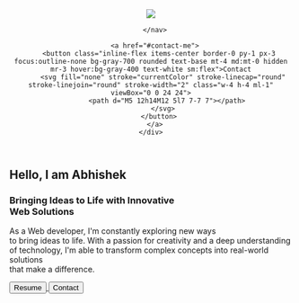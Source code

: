 <!doctype html>
<html class="scroll-smooth">
<head>
  <meta charset="UTF-8">
  <meta name="viewport" content="width=device-width, initial-scale=1.0">
  <link rel="shortcut icon" href="logo.png" type="image/x-icon">
  <title>Abhishek yadav</title>
  <script src="https://cdn.tailwindcss.com"></script>
  <style>
    .back{
      background-image: url('./bg.png');
      background-size: cover;
      height: 100vh;
    }
    .gradient{
      background: rgb(17,24,39);
      background: linear-gradient(0deg, rgba(17,24,39,1) 6%, rgba(18,22,31,1) 54%, rgba(20,20,21,1) 93%);;
    }
  </style>
</head>
<body class=" bg-gray-900">
  <!-- Header -->
  <section class="back">
  <header class="text-gray-400 body-font" id="main">
    <div class="container mx-auto flex flex-wrap flex-col md:flex-row items-center">
      <a href="#main" class="flex title-font font-medium items-center text-white mb-4 md:mb-0 cursor-pointer">
        <img src="logo.png" class="w-24 h-24" >
         <!-- <span class="ml-3 text-xl">Abhishek yadav</span> -->
     </a>
      <nav class="md:ml-auto md:mr-auto flex flex-wrap items-center text-base justify-center">

      </nav>

      <a href="#contact-me">
        <button class="inline-flex items-center border-0 py-1 px-3 focus:outline-none bg-gray-700 rounded text-base mt-4 md:mt-0 hidden mr-3 hover:bg-gray-400 text-white sm:flex">Contact
          <svg fill="none" stroke="currentColor" stroke-linecap="round" stroke-linejoin="round" stroke-width="2" class="w-4 h-4 ml-1" viewBox="0 0 24 24">
            <path d="M5 12h14M12 5l7 7-7 7"></path>
          </svg>
        </button>
      </a>
    </div>
  </header>

  <!--  Hero --> 
  <section class="text-gray-400  body-font">
    <div class="container mx-auto flex px-5 py-4 sm:py-24 md:flex-row flex-col items-center ">
      <div class="lg:flex-grow md:w-1/2 lg:pr-24 md:pr-16 flex flex-col md:items-start md:text-left mb-16 md:mb-0 items-center text-center">
        <h2 class="title-font sm:text-4xl text-3xl mb-4 font-medium text-white">Hello, I am <span class="text-green-400"> Abhishek </span></h2>
            <h1 class="title-font sm:text-3xl text-2xl mb-4 font-medium text-white">Bringing Ideas to Life with Innovative <br class="hidden lg:inline-block">  Web Solutions</h1>
            <p class="leading-relaxed mb-8">As a Web developer, I'm constantly exploring new ways <br class="hidden lg:inline-block"> to bring ideas to life. With a passion for creativity and a  deep understanding <br class="hidden lg:inline-block">of technology,  I'm able to transform complex concepts into real-world solutions <br class="hidden lg:inline-block"> that make a difference. </p>
            <div class="flex justify-center">
              <a href="https://resumeismy.netlify.app/" target="_blank">
                <button class="inline-flex text-white bg-green-500 border-0 py-2 px-6 focus:outline-none hover:bg-green-600 rounded text-lg" >Resume</button>
              </a>
              <a href="#contact-me">
                <button class="ml-4 inline-flex text-gray-400 bg-gray-800 border-0 py-2 px-6 focus:outline-none hover:bg-gray-700 hover:text-white rounded text-lg">Contact</button>
              </a>
            </div>
      </div>
    </div>
  </section>

</section>
 

<!-- Features -->

<section class="text-gray-400 gradient body-font">
    <div class="container py-4 sm:py-24 mx-auto flex flex-wrap">
        <div class="flex flex-col flex-wrap lg:py-6 -mb-10 lg:w-1/2 lg:pl-12 lg:text-left text-center">
          <h1 class="sm:text-3xl text-2xl font-medium title-font mb-14 text-white">Transforming Complex Ideas into Simple, Impactful Web Solutions</h1>
        <div class="flex flex-col mb-10 lg:items-start items-center">
          <div class="w-12 h-12 inline-flex items-center justify-center rounded-full bg-gray-800 text-green-400 mb-5">
            <img src="js.png" class="w-6 h-6 rounded-full" >
          </div>
        
      </div>
      <div class="lg:w-1/2 w-full mb-10  lg:mb-0 rounded-lg overflow-hidden">
        <img alt="feature" class=" object-center ml-0 mt-10 sm:ml-6 sm:mt-0  " src="me1.png">
      </div>
    </div>
  </section>

 <!-- Computer langugae worked earler -->

 <section class="text-gray-400 body-font bg-gray-900">
    <div class="container px-5 py-24 mx-auto">
      <div class="flex flex-wrap w-full mb-20 flex-col items-center text-center">
        <h1 class="sm:text-3xl text-2xl font-medium title-font mb-2 text-white">Skills and Expertise in Various Technologies</h1>
        <p class="lg:w-1/2 w-full leading-relaxed text-opacity-80">With years of experience in the tech industry, I've developed a broad skill set and expertise in various programming languages and technologies.</p>
      </div>
      <div class="flex flex-wrap -m-4">
        <div class="xl:w-1/3 md:w-1/2 p-4">
          <div class="border border-gray-700 border-opacity-75 p-6 rounded-lg">
            <div class="w-10 h-10 inline-flex items-center justify-center rounded-full bg-gray-800 text-green-400 mb-4">
                <img src="sc.png" class="w-6 h-6 rounded-full" >
            </div>
            <h2 class="text-lg text-white font-medium title-font mb-2">HTML</h2>
            <p class="leading-relaxed text-base">As a front-end developer, I've used HTML to structure and organize content on the web, creating clean and semantic markup for optimal accessibility and SEO..</p>
          </div>
        </div>
        <div class="xl:w-1/3 md:w-1/2 p-4">
          <div class="border border-gray-700 border-opacity-75 p-6 rounded-lg">
            <div class="w-10 h-10 inline-flex items-center justify-center rounded-full bg-gray-800 text-green-400 mb-4">
                <img src="css.png" class="w-6 h-6 rounded-full" >
            </div>
            <h2 class="text-lg text-white font-medium title-font mb-2">CSS</h2>
            <p class="leading-relaxed text-base">I'm proficient in using CSS to style web pages, creating beautiful and responsive layouts that adapt to different screen sizes and devices..</p>
          </div>
        </div>
        <div class="xl:w-1/3 md:w-1/2 p-4">
          <div class="border border-gray-700 border-opacity-75 p-6 rounded-lg">
            <div class="w-10 h-10 inline-flex items-center justify-center rounded-full bg-gray-800 text-green-400 mb-4">
                <img src="js.png" class="w-6 h-6 rounded-full" >
            </div>
            <h2 class="text-lg text-white font-medium title-font mb-2">JavaScript</h2>
            <p class="leading-relaxed text-base">With a deep understanding of JavaScript fundamentals, I'm able to build dynamic and interactive web applications that provide a seamless user experience.</p>
          </div>
        </div>
        <div class="xl:w-1/3 md:w-1/2 p-4">
          <div class="border border-gray-700 border-opacity-75 p-6 rounded-lg">
            <div class="w-10 h-10 inline-flex items-center justify-center rounded-full bg-gray-800 text-green-400 mb-4">
                <img src="react.png" class="w-6 h-6 rounded-full" >
            </div>
           
        <div class="xl:w-1/3 md:w-1/2 p-4">
          <div class="border border-gray-700 border-opacity-75 p-6 rounded-lg">
            <div class="w-10 h-10 inline-flex items-center justify-center rounded-full bg-gray-800 text-green-400 mb-4">
                <img src="python.png" class="w-6 h-6 rounded-full" >
            </div>
            <h2 class="text-lg text-white font-medium title-font mb-2">Python</h2>
            <p class="leading-relaxed text-base">I'm proficient in using Python to build robust and scalable software solutions, leveraging its versatility and readability to create efficient and elegant code.</p>
          </div>
        </div>
        <div class="xl:w-1/3 md:w-1/2 p-4">
          <div class="border border-gray-700 border-opacity-75 p-6 rounded-lg">
            <div class="w-10 h-10 inline-flex items-center justify-center rounded-full bg-gray-800 text-green-400 mb-4">
                <img src="db.png" class="w-6 h-6 rounded-full" >
            </div>
            <h2 class="text-lg text-white font-medium title-font mb-2">SQL Database</h2>
            <p class="leading-relaxed text-base">With a strong understanding of relational database concepts and SQL syntax, I'm able to design and manage complex database schemas and queries.</p>
          </div>
        </div>
      </div>
    </div>
  </section>
  

  <!-- Blogs -->

  <section class="text-gray-400 bg-gray-900 body-font overflow-hidden">
    <div class="container px-5 py-24 mx-auto">
      <h1 class="sm:text-3xl text-2xl font-medium text-center title-font mb-24 text-white">Some of my Insights.</h1>
      <div class="flex flex-wrap -m-12">
        <div class="p-12 md:w-1/2 flex flex-col items-start">
        
          <div class="flex items-center flex-wrap pb-4 mb-4 border-b-2 border-gray-800 border-opacity-75 mt-auto w-full">
            <a class="text-green-400 inline-flex items-center" target="_blank" href="https://mail.google.com/mail/u/0/#inbox">Read More
              <svg class="w-4 h-4 ml-2" viewBox="0 0 24 24" stroke="currentColor" stroke-width="2" fill="none" stroke-linecap="round" stroke-linejoin="round">
                <path d="M5 12h14"></path>
                <path d="M12 5l7 7-7 7"></path>
              </svg>
            </a>
            <span class="text-gray-500 mr-3 inline-flex items-center ml-auto leading-none text-sm pr-3 py-1 border-r-2 border-gray-800">
              <svg class="w-4 h-4 mr-1" stroke="currentColor" stroke-width="2" fill="none" stroke-linecap="round" stroke-linejoin="round" viewBox="0 0 24 24">
                <path d="M1 12s4-8 11-8 11 8 11 8-4 8-11 8-11-8-11-8z"></path>
                <circle cx="12" cy="12" r="3"></circle>
              </svg>1.2K
            </span>
            <span class="text-gray-500 inline-flex items-center leading-none text-sm">
              <svg class="w-4 h-4 mr-1" stroke="currentColor" stroke-width="2" fill="none" stroke-linecap="round" stroke-linejoin="round" viewBox="0 0 24 24">
                <path d="M21 11.5a8.38 8.38 0 01-.9 3.8 8.5 8.5 0 01-7.6 4.7 8.38 8.38 0 01-3.8-.9L3 21l1.9-5.7a8.38 8.38 0 01-.9-3.8 8.5 8.5 0 014.7-7.6 8.38 8.38 0 013.8-.9h.5a8.48 8.48 0 018 8v.5z"></path>
              </svg>6
            </span>
          </div>
        </div>
        <div class="p-12 md:w-1/2 flex flex-col items-start">
          <span class="inline-block py-1 px-2 rounded bg-gray-800 text-gray-400 text-opacity-75 text-xs font-medium tracking-widest">CONTENT WRITING</span>
          <h2 class="sm:text-3xl text-2xl title-font font-medium text-white mt-4 mb-4">Homeschooling in India</h2>
          <p class="leading-relaxed mb-8">Homeschooling fills a gap of traditional education system. As subject are more specific the child has more access of knowledge in a particular field. Homeschooled student’s performance is much better than their counterpart studying in traditional schools.</p>
          <div class="flex items-center flex-wrap pb-4 mb-4 border-b-2 border-gray-800 border-opacity-75 mt-auto w-full">
            <a class="text-green-400 inline-flex items-center" target="_blank" href="https://mail.google.com/mail/u/0/#inbox">Read More
              <svg class="w-4 h-4 ml-2" viewBox="0 0 24 24" stroke="currentColor" stroke-width="2" fill="none" stroke-linecap="round" stroke-linejoin="round">
                <path d="M5 12h14"></path>
                <path d="M12 5l7 7-7 7"></path>
              </svg>
            </a>
            <span class="text-gray-500 mr-3 inline-flex items-center ml-auto leading-none text-sm pr-3 py-1 border-r-2 border-gray-800">
              <svg class="w-4 h-4 mr-1" stroke="currentColor" stroke-width="2" fill="none" stroke-linecap="round" stroke-linejoin="round" viewBox="0 0 24 24">
                <path d="M1 12s4-8 11-8 11 8 11 8-4 8-11 8-11-8-11-8z"></path>
                <circle cx="12" cy="12" r="3"></circle>
              </svg>1.2K
            </span>
            <span class="text-gray-500 inline-flex items-center leading-none text-sm">
              <svg class="w-4 h-4 mr-1" stroke="currentColor" stroke-width="2" fill="none" stroke-linecap="round" stroke-linejoin="round" viewBox="0 0 24 24">
                <path d="M21 11.5a8.38 8.38 0 01-.9 3.8 8.5 8.5 0 01-7.6 4.7 8.38 8.38 0 01-3.8-.9L3 21l1.9-5.7a8.38 8.38 0 01-.9-3.8 8.5 8.5 0 014.7-7.6 8.38 8.38 0 013.8-.9h.5a8.48 8.48 0 018 8v.5z"></path>
              </svg>6
            </span>
          </div>
        </div>
      </div>
    </div>
  </section>

  <!-- Contact -->

  <section class="text-gray-400 bg-gray-900 body-font relative" id="contact-me">
    <div class="container px-5 pt-24 mx-auto flex sm:flex-nowrap flex-wrap">
      <div class="lg:w-2/3 md:w-1/2 bg-gray-900 rounded-lg overflow-hidden sm:mr-10 p-10 flex items-end justify-start relative">
        <iframe width="100%" height="100%" title="map" class="absolute inset-0" frameborder="0" marginheight="0" marginwidth="0" scrolling="no" src="https://www.google.com/maps/embed?pb=!1m18!1m12!1m3!1d241317.14571380627!2d72.71637378187377!3d19.082177513076093!2m3!1f0!2f0!3f0!3m2!1i1024!2i768!4f13.1!3m3!1m2!1s0x3be7c6306644edc1%3A0x5da4ed8f8d648c69!2sMumbai%2C%20Maharashtra!5e0!3m2!1sen!2sin!4v1683103142361!5m2!1sen!2sin" style="filter: grayscale(1) contrast(1.2) opacity(0.16);"></iframe>
        <div class="bg-gray-900 relative flex flex-wrap py-6 rounded shadow-md">
          <div class="lg:w-1/2 px-6">
            <h2 class="title-font font-semibold text-white tracking-widest text-xs">ADDRESS</h2>
            <p class="mt-1">Mumbai, Maharashtra, India</p>
          </div>
          <div class="lg:w-1/2 px-6 mt-4 lg:mt-0 cursor-pointer">
            <h2 class="title-font font-semibold text-white tracking-widest text-xs">EMAIL</h2>
            <a class="text-green-400 leading-relaxed">AY397473@GMAIL.COM</a>
          </div>
        </div>
      </div>
      <div class="lg:w-1/3 md:w-1/2 flex flex-col md:ml-auto w-full md:py-8 mt-8 md:mt-0">
        <h2 class="text-white  mb-1 text-2xl font-medium title-font">Let's Connect</h2>
        <p class="leading-relaxed mb-5">Let's Connect and Create Something Amazing Together</p>
        <div class="relative mb-4">
          <label for="name" class="leading-7 text-sm text-gray-400">Name</label>
          <input type="text" id="name" name="name" class="w-full bg-gray-800 rounded border border-gray-700 focus:border-green-500 focus:ring-2 focus:ring-green-900 text-base outline-none text-gray-100 py-1 px-3 leading-8 transition-colors duration-200 ease-in-out">
        </div>
        <div class="relative mb-4">
          <label for="email" class="leading-7 text-sm text-gray-400">Email</label>
          <input type="email" id="email" name="email" class="w-full bg-gray-800 rounded border border-gray-700 focus:border-green-500 focus:ring-2 focus:ring-green-900 text-base outline-none text-gray-100 py-1 px-3 leading-8 transition-colors duration-200 ease-in-out">
        </div>
        <div class="relative mb-4">
          <label for="message" class="leading-7 text-sm text-gray-400">Message</label>
          <textarea id="message" name="message" class="w-full bg-gray-800 rounded border border-gray-700 focus:border-green-500 focus:ring-2 focus:ring-green-900 h-32 text-base outline-none text-gray-100 py-1 px-3 resize-none leading-6 transition-colors duration-200 ease-in-out"></textarea>
        </div>
        <button class="text-white bg-green-500 border-0 py-2 px-6 focus:outline-none hover:bg-green-600 rounded text-lg">Connect</button>
        <p class="text-xs text-gray-400 text-opacity-90 mt-3">I will connect to you as soon as possible.</p>
      </div>
    </div>
  </section>

  <!-- Footer -->

  <footer class="text-gray-400 bg-gray-900 body-font">
    <div class="container px-5 py-8 mx-auto flex items-center sm:flex-row flex-col">
      <a href="#main" class="flex title-font font-medium items-center md:justify-start justify-center text-white">
        <img src="logo.png" class="w-10 h-10 rounded-full" >
        <span class="ml-3 text-xl">Gaurav Pandey</span>
      </a>
      <p class="text-sm text-gray-400 sm:ml-4 sm:pl-4 sm:border-l-2 sm:border-gray-800 sm:py-2 sm:mt-0 mt-4">© 2023 Gaurav Pandey —
        <a href="https://twitter.com/GauravPandey04" class="text-gray-500 ml-1" target="_blank" rel="noopener noreferrer">@gauravpandey</a>
      </p>
      
        <a class="ml-3 text-gray-400" target="_blank" href="https://www.instagram.com/abhishekyadav_____01/#">
          <svg fill="none" stroke="currentColor" stroke-linecap="round" stroke-linejoin="round" stroke-width="2" class="w-5 h-5" viewBox="0 0 24 24">
            <rect width="20" height="20" x="2" y="2" rx="5" ry="5"></rect>
            <path d="M16 11.37A4 4 0 1112.63 8 4 4 0 0116 11.37zm1.5-4.87h.01"></path>
          </svg>
        </a>
        <a class="ml-3 text-gray-400" target="_blank" href="https://www.linkedin.com/in/abhishek-yaduvanshi-1a9283208/?lipi=urn%3Ali%3Apage%3Ad_flagship3_feed%3BIlTBfuUvQsSGQsbRFb%2BWVA%3D%3D">
          <svg fill="currentColor" stroke="currentColor" stroke-linecap="round" stroke-linejoin="round" stroke-width="0" class="w-5 h-5" viewBox="0 0 24 24">
            <path stroke="none" d="M16 8a6 6 0 016 6v7h-4v-7a2 2 0 00-2-2 2 2 0 00-2 2v7h-4v-7a6 6 0 016-6zM2 9h4v12H2z"></path>
            <circle cx="4" cy="4" r="2" stroke="none"></circle>
          </svg>
        </a>
      </span>
    </div>
  </footer>
